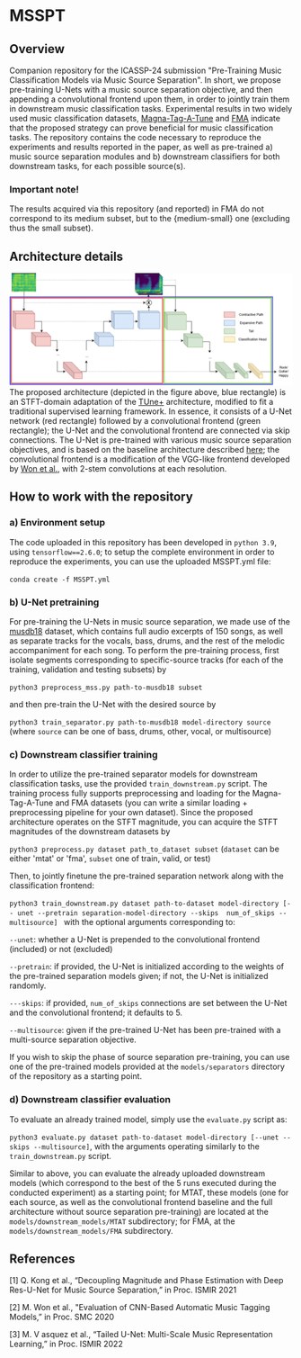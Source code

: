 # MSSPT
## Overview
Companion repository for the ICASSP-24 submission "Pre-Training Music Classification Models via Music Source Separation". In short, we propose pre-training U-Nets with a music source separation objective, and then appending a convolutional frontend upon them, in order to jointly train them in downstream music classification tasks. Experimental results in two widely used music classification datasets, [Magna-Tag-A-Tune](https://mirg.city.ac.uk/codeapps/the-magnatagatune-dataset) and [FMA](https://github.com/mdeff/fma) indicate that the proposed strategy can prove beneficial for music classification tasks. The repository contains the code necessary to reproduce the experiments and results reported in the paper, as well as pre-trained a) music source separation modules and b) downstream classifiers for both downstream tasks, for each possible source(s).
### Important note! 
The results acquired via this repository (and reported) in FMA do not correspond to its medium subset, but to the {medium-small} one (excluding thus the small subset).
## Architecture details
![Screenshot](assets/architecture_overview.jpg)
The proposed architecture (depicted in the figure above, blue rectangle) is an STFT-domain adaptation of the [TUne+](https://archives.ismir.net/ismir2022/paper/000007.pdf) architecture, modified to fit a traditional supervised learning framework. In essence, it consists of a U-Net network (red rectangle) followed by a convolutional frontend (green rectangle); the U-Net and the convolutional frontend are connected via skip connections. The U-Net is pre-trained with various music source separation objectives, and is based on the baseline architecture described [here](https://arxiv.org/pdf/2109.05418.pdf); the convolutional frontend is a modification of the VGG-like frontend developed by [Won et al.](https://arxiv.org/pdf/2006.00751.pdf), with 2-stem convolutions at each resolution.
## How to work with the repository
### a) Environment setup
The code uploaded in this repository has been developed in ```python 3.9```, using ```tensorflow==2.6.0```; to setup the complete environment in order to reproduce the experiments, you can use the uploaded MSSPT.yml file:

```conda create -f MSSPT.yml```

### b) U-Net pretraining
For pre-training the U-Nets in music source separation, we made use of the [musdb18](https://sigsep.github.io/datasets/musdb.html#sisec-2018-evaluation-campaign) dataset, which contains full audio excerpts of 150 songs, as well as separate tracks for the vocals, bass, drums, and the rest of the melodic accompaniment for each song. To perform the pre-training process, first isolate segments corresponding to specific-source tracks (for each of the training, validation and testing subsets) by

```python3 preprocess_mss.py path-to-musdb18 subset```

and then pre-train the U-Net with the desired source by

```python3 train_separator.py path-to-musdb18 model-directory source``` (where ```source``` can be one of bass, drums, other, vocal, or multisource)

### c) Downstream classifier training

In order to utilize the pre-trained separator models for downstream classification tasks, use the provided ```train_downstream.py``` script. The training process fully supports preprocessing and loading for the Magna-Tag-A-Tune and FMA datasets (you can write a similar loading + preprocessing pipeline for your own dataset). Since the proposed architecture operates on the STFT magnitude, you can acquire the STFT magnitudes of the downstream datasets by

```python3 preprocess.py dataset path_to_dataset subset``` (```dataset``` can be either 'mtat' or 'fma', ```subset``` one of train, valid, or test)

Then, to jointly finetune the pre-trained separation network along with the classification frontend:

```python3 train_downstream.py dataset path-to-dataset model-directory [-- unet --pretrain separation-model-directory --skips  num_of_skips --multisource] ``` with the optional arguments corresponding to:

```--unet```: whether a U-Net is prepended to the convolutional frontend (included) or not (excluded)

```--pretrain```: if provided, the U-Net is initialized according to the weights of the pre-trained separation models given; if not, the U-Net is initialized randomly.

```---skips```: if provided, ```num_of_skips``` connections are set between the U-Net and the convolutional frontend; it defaults to 5.

```--multisource```: given if the pre-trained U-Net has been pre-trained with a multi-source separation objective.

If you wish to skip the phase of source separation pre-training, you can use one of the pre-trained models provided at the ```models/separators``` directory of the repository as a starting point.

### d) Downstream classifier evaluation

To evaluate an already trained model, simply use the ```evaluate.py``` script as:

```python3 evaluate.py dataset path-to-dataset model-directory [--unet --skips --multisource]```, with the arguments operating similarly to the ```train_downstream.py``` script.

Similar to above, you can evaluate the already uploaded downstream models (which correspond to the best of the 5 runs executed during the conducted experiment) as a starting point; for MTAT, these models (one for each source, as well as the convolutional frontend baseline and the full architecture without source separation pre-training) are located at the ```models/downstream_models/MTAT``` subdirectory; for FMA, at the ```models/downstream_models/FMA``` subdirectory.

## References

[1] Q. Kong et al., “Decoupling Magnitude and Phase Estimation with Deep Res-U-Net for Music Source Separation,” in Proc. ISMIR 2021

[2] M. Won et al., "Evaluation of CNN-Based Automatic Music Tagging Models,” in Proc. SMC 2020

[3] M. V asquez et al., “Tailed U-Net: Multi-Scale Music Representation Learning,” in Proc. ISMIR 2022
